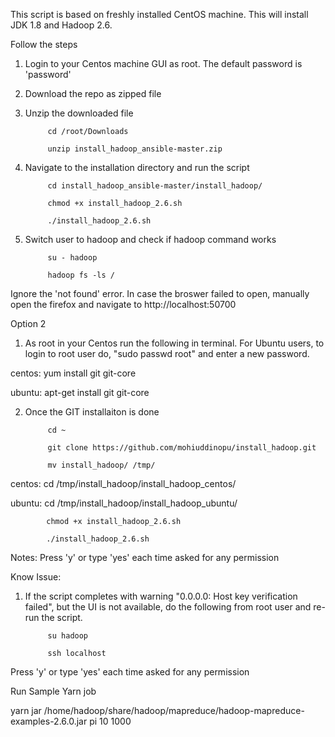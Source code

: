 This script is based on freshly installed CentOS machine. This will install JDK 1.8 and Hadoop 2.6. 

Follow the steps

1. Login to your Centos machine GUI as root. The default password is 'password'
2. Download the repo as zipped file
3. Unzip the downloaded file

            cd /root/Downloads 

            unzip install_hadoop_ansible-master.zip

4. Navigate to the installation directory and run the script 

            cd install_hadoop_ansible-master/install_hadoop/ 

            chmod +x install_hadoop_2.6.sh 

            ./install_hadoop_2.6.sh

5. Switch user to hadoop and check if hadoop command works 

            su - hadoop 

            hadoop fs -ls /

Ignore the 'not found' error. In case the broswer failed to open, manually open the firefox and navigate to http://localhost:50700

Option 2 

1. As root in your Centos run the following in terminal. For Ubuntu users, to login to root user do, "sudo passwd root" and enter a new password.  

centos:    yum install git git-core


ubuntu:    apt-get install git git-core

2. Once the GIT installaiton is done

            cd ~
    
            git clone https://github.com/mohiuddinopu/install_hadoop.git
        
            mv install_hadoop/ /tmp/    

centos:     cd /tmp/install_hadoop/install_hadoop_centos/

ubuntu:     cd /tmp/install_hadoop/install_hadoop_ubuntu/
    
            chmod +x install_hadoop_2.6.sh 
    
            ./install_hadoop_2.6.sh
    
Notes: Press 'y' or type 'yes' each time asked for any permission


Know Issue:

1. If the script completes with warning "0.0.0.0: Host key verification failed", but the UI is not available, do the following from root user and re-run the script. 


            su hadoop

            ssh localhost


Press 'y' or type 'yes' each time asked for any permission



Run Sample Yarn job


yarn jar /home/hadoop/share/hadoop/mapreduce/hadoop-mapreduce-examples-2.6.0.jar pi 10 1000
